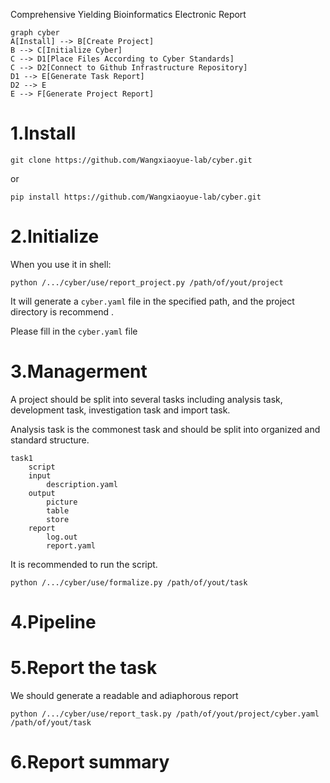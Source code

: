 Comprehensive Yielding Bioinformatics Electronic Report


```mermaid
graph cyber
A[Install] --> B[Create Project]
B --> C[Initialize Cyber]
C --> D1[Place Files According to Cyber Standards]
C --> D2[Connect to Github Infrastructure Repository]
D1 --> E[Generate Task Report]
D2 --> E
E --> F[Generate Project Report]
```


# 1.Install

```shell
git clone https://github.com/Wangxiaoyue-lab/cyber.git
```

or

```shell
pip install https://github.com/Wangxiaoyue-lab/cyber.git
```

# 2.Initialize

When you use it in shell:

```shell
python /.../cyber/use/report_project.py /path/of/yout/project
```

It will generate a `cyber.yaml` file in the specified path, and the project directory is recommend .

Please fill in the `cyber.yaml` file

# 3.Managerment

A project should be split into several tasks including analysis task, development task, investigation task and import task.

Analysis task is the commonest task and should be split into organized and standard structure.

```shell
task1
	script
	input
		description.yaml
	output
		picture
		table
		store
	report
		log.out
		report.yaml
```

It is recommended to run the script.

```shell
python /.../cyber/use/formalize.py /path/of/yout/task
```

# 4.Pipeline



# 5.Report the task

We  should generate a readable and adiaphorous report

```shell
python /.../cyber/use/report_task.py /path/of/yout/project/cyber.yaml /path/of/yout/task
```

# 6.Report summary
